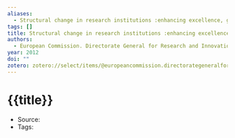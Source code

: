 ```yaml
---
aliases:
  - Structural change in research institutions :enhancing excellence, gender equality and efficiency in research and innovation.
tags: []
title: Structural change in research institutions :enhancing excellence, gender equality and efficiency in research and innovation.
authors:
  - European Commission. Directorate General for Research and Innovation.
year: 2012
doi: ""
zotero: zotero://select/items/@europeancommission.directorategeneralforresearchandinnovation.2012
---
```

<!-- START_TEMPLATE -->
# {{title}}

- Source:
- Tags: 
<!-- END_TEMPLATE -->